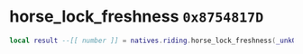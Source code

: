 # horse_lock_freshness `0x8754817D`

```lua
local result --[[ number ]] = natives.riding.horse_lock_freshness(_unk0 --[[ number ]])
```
